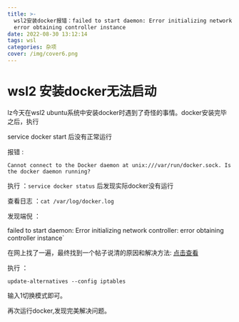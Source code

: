 ```yaml
---
title: >-
  wsl2安装docker报错：failed to start daemon: Error initializing network controller:
  error obtaining controller instance
date: 2022-08-30 13:12:14
tags: wsl 
categories: 杂项
cover: /img/cover6.png
---
```


<h1>wsl2 安装docker无法启动</h1>
lz今天在wsl2 ubuntu系统中安装docker时遇到了奇怪的事情。docker安装完毕之后，执行

service docker start 后没有正常运行

报错 :

`Cannot connect to the Docker daemon at unix:///var/run/docker.sock. Is the docker daemon running?`

执行 ：`service docker status` 后发现实际docker没有运行

查看日志 ：`cat /var/log/docker.log`

发现端倪 ：

failed to start daemon: Error initializing network controller: error obtaining controller instance`

在网上找了一遍，最终找到一个帖子说清的原因和解决方法: [点击查看](https://juejin.cn/post/7063767884744359973)

执行 ：

`update-alternatives --config iptables`

输入1切换模式即可。

再次运行docker,发现完美解决问题。
